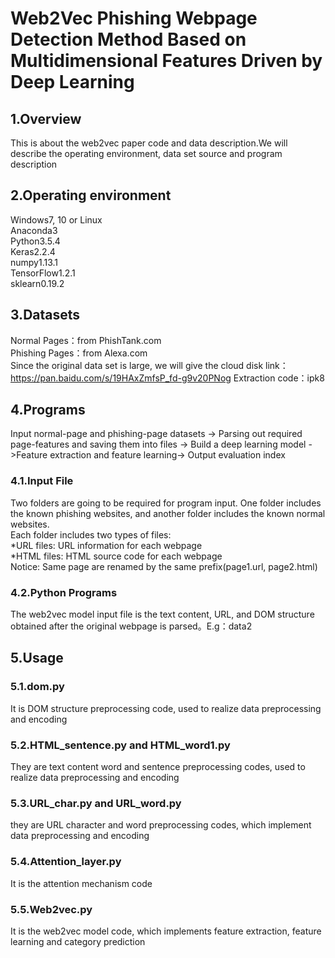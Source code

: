 # Web2Vec Phishing Webpage Detection Method Based on Multidimensional Features Driven by Deep Learning
## 1.Overview
This is about the web2vec paper code and data description.We will describe the operating environment, data set source and program description
## 2.Operating environment
Windows7, 10 or Linux  
Anaconda3  
Python3.5.4  
Keras2.2.4  
numpy1.13.1  
TensorFlow1.2.1  
sklearn0.19.2  
## 3.Datasets
Normal Pages：from PhishTank.com  
Phishing Pages：from Alexa.com  
Since the original data set is large, we will give the cloud disk link：  
https://pan.baidu.com/s/19HAxZmfsP_fd-g9v20PNog      Extraction code：ipk8
## 4.Programs
Input normal-page and phishing-page datasets -> Parsing out required page-features and saving them into files -> Build a deep learning model ->Feature extraction and feature learning-> Output evaluation index
### 4.1.Input File
Two folders are going to be required for program input. One folder includes the known phishing websites, and another folder includes the known normal websites.  
Each folder includes two types of files:  
*URL files: URL information for each webpage  
*HTML files: HTML source code for each webpage  
Notice: Same page are renamed by the same prefix(page1.url, page2.html)  
### 4.2.Python Programs
The web2vec model input file is the text content, URL, and DOM structure obtained after the original webpage is parsed。E.g：data2  
## 5.Usage
### 5.1.dom.py 
It is DOM structure preprocessing code, used to realize data preprocessing and encoding  
### 5.2.HTML_sentence.py and HTML_word1.py 
They are text content word and sentence preprocessing codes, used to realize data preprocessing and encoding  
### 5.3.URL_char.py and URL_word.py 
they are URL character and word preprocessing codes, which implement data preprocessing and encoding  
### 5.4.Attention_layer.py
It is the attention mechanism code  
### 5.5.Web2vec.py
It is the web2vec model code, which implements feature extraction, feature learning and category prediction
